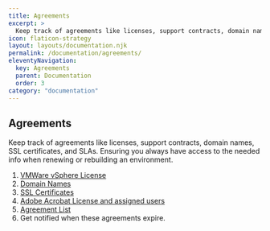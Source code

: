 ```yaml
---
title: Agreements
excerpt: >
  Keep track of agreements like licenses, support contracts, domain names, SSL certificates, and SLAs.
icon: flaticon-strategy
layout: layouts/documentation.njk
permalink: /documentation/agreements/
eleventyNavigation:
  key: Agreements
  parent: Documentation
  order: 3
category: "documentation"
---
```


## Agreements

Keep track of agreements like licenses, support contracts, domain names, SSL certificates, and SLAs. Ensuring you always have access to the needed info when renewing or rebuilding an environment.

1. [VMWare vSphere License](http://demo.itportal.com/v4/app/agreements/735/48)
2. [Domain Names](http://demo.itportal.com/v4/app/agreements/735/89)
3. [SSL Certificates](http://demo.itportal.com/v4/app/agreements/735/102)
4. [Adobe Acrobat License and assigned users](http://demo.itportal.com/v4/app/agreements/735/72)
5. [Agreement List](http://demo.itportal.com/v4/app/agreements?ClientID=735)
6. Get notified when these agreements expire.
